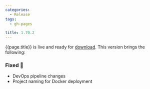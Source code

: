 ```yaml
---
categories:
  - Release
tags:
  - gh-pages

title: 1.70.2
---
```


{{page.title}} is live and ready for [download](https://github.com/MaibornWolff/codecharta/releases/tag/{{page.title}}). This version brings the following:

### Fixed 🐞

- DevOps pipeline changes
- Project naming for Docker deployment
